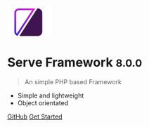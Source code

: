 <!-- _coverpage.md -->

<img src="logo.svg" data-origin="logo.svg" alt="logo" width="100">

# Serve Framework <small>8.0.0</small>

> An simple PHP based Framework

- Simple and lightweight
- Object orientated

[GitHub](https://github.com/Serve-Framework)
[Get Started](/8.0.0/01_getting_started/01_installation)

